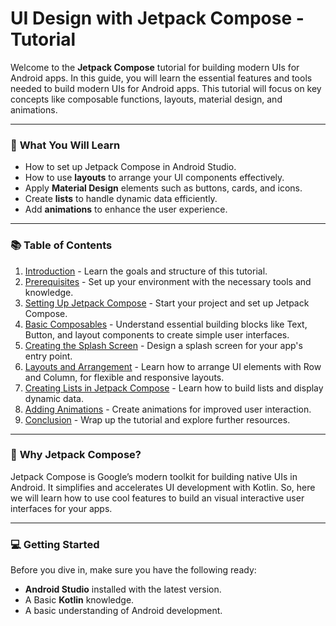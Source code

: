 # UI Design with Jetpack Compose - Tutorial

Welcome to the **Jetpack Compose** tutorial for building modern UIs for Android apps. In this guide, you will learn the essential features and tools needed to build modern UIs for Android apps. This tutorial will focus on key concepts like composable functions, layouts, material design, and animations.

---

### 🚀 **What You Will Learn**
- How to set up Jetpack Compose in Android Studio.
- How to use **layouts** to arrange your UI components effectively.
- Apply **Material Design** elements such as buttons, cards, and icons.
- Create **lists** to handle dynamic data efficiently.
- Add **animations** to enhance the user experience.

---

### 📚 **Table of Contents**

1. [Introduction](introduction.md) - Learn the goals and structure of this tutorial.
2. [Prerequisites](prerequisites.md) - Set up your environment with the necessary tools and knowledge.
3. [Setting Up Jetpack Compose](setup.md) - Start your project and set up Jetpack Compose.
4. [Basic Composables](basic_composables.md) - Understand essential building blocks like Text, Button, and layout components to create simple user interfaces.
5. [Creating the Splash Screen](splash_screen.md) - Design a splash screen for your app's entry point.
6. [Layouts and Arrangement](layouts.md) - Learn how to arrange UI elements with Row and Column, for flexible and responsive layouts.
7. [Creating Lists in Jetpack Compose](list.md) - Learn how to build lists and display dynamic data.
8. [Adding Animations](animations.md) - Create animations for improved user interaction.
9. [Conclusion](conclusion.md) - Wrap up the tutorial and explore further resources.

---

### 🌟 **Why Jetpack Compose?**

Jetpack Compose is Google’s modern toolkit for building native UIs in Android. It simplifies and accelerates UI development with Kotlin. So, here we will learn how to use cool features to build an visual interactive user interfaces for your apps.

---

### 💻 **Getting Started**

Before you dive in, make sure you have the following ready:

- **Android Studio** installed with the latest version.
- A Basic **Kotlin** knowledge.
- A basic understanding of Android development.



